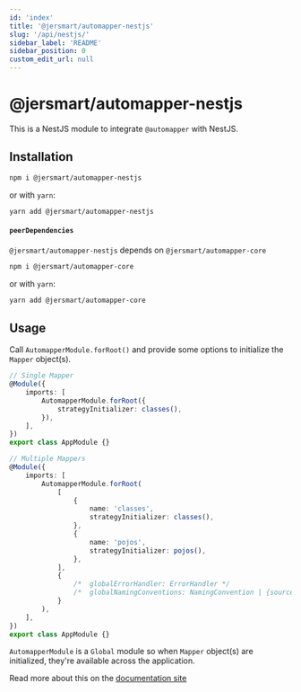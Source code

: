 ```yaml
---
id: 'index'
title: '@jersmart/automapper-nestjs'
slug: '/api/nestjs/'
sidebar_label: 'README'
sidebar_position: 0
custom_edit_url: null
---
```


# @jersmart/automapper-nestjs

This is a NestJS module to integrate `@automapper` with NestJS.

## Installation

```sh
npm i @jersmart/automapper-nestjs
```

or with `yarn`:

```sh
yarn add @jersmart/automapper-nestjs
```

#### `peerDependencies`

`@jersmart/automapper-nestjs` depends on `@jersmart/automapper-core`

```sh
npm i @jersmart/automapper-core
```

or with `yarn`:

```sh
yarn add @jersmart/automapper-core
```

## Usage

Call `AutomapperModule.forRoot()` and provide some options to initialize the `Mapper` object(s).

```ts
// Single Mapper
@Module({
    imports: [
        AutomapperModule.forRoot({
            strategyInitializer: classes(),
        }),
    ],
})
export class AppModule {}

// Multiple Mappers
@Module({
    imports: [
        AutomapperModule.forRoot(
            [
                {
                    name: 'classes',
                    strategyInitializer: classes(),
                },
                {
                    name: 'pojos',
                    strategyInitializer: pojos(),
                },
            ],
            {
                /*  globalErrorHandler: ErrorHandler */
                /*  globalNamingConventions: NamingConvention | {source, destination} */
            }
        ),
    ],
})
export class AppModule {}
```

`AutomapperModule` is a `Global` module so when `Mapper` object(s) are initialized, they're available across the application.

Read more about this on the [documentation site](https://automapperts.netlify.app/docs/nestjs)
